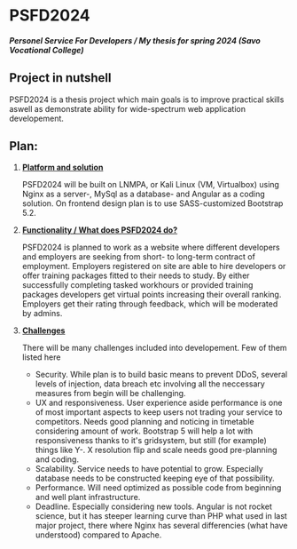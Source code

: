<h1>PSFD2024</h1>
<h5>Personel Service For Developers / My thesis for spring 2024 (Savo Vocational College)</h5>


<h2>Project in nutshell</h2>

<p>PSFD2024 is a thesis project which main goals is to improve practical skills aswell as demonstrate ability for wide-spectrum web application developement.</p>

<h2>Plan:</h2>
<ol>
  <li>
    <b><u>Platform and solution</b></u>
    <p>PSFD2024 will be built on LNMPA, or Kali Linux (VM, Virtualbox) using Nginx as a server-, MySql as a database- and Angular as a coding solution. On frontend design plan is to use SASS-customized Bootstrap 5.2.</p>
  </li>
  <li>
    <b><u>Functionality / What does PSFD2024 do?</b></u>
    <p>PSFD2024 is planned to work as a website where different developers and employers are seeking from short- to long-term contract of employment. Employers registered on site are able to hire developers or offer training packages fitted to their needs to study. By either successfully completing tasked workhours or provided training packages developers get virtual points increasing their overall ranking. Employers get their rating through feedback, which will be moderated by admins. </p>
  </li>
    <li>
      <b><u>Challenges</b></u>
      <p>There will be many challenges included into developement. Few of them listed here</p>
      <ul>
        <li>Security. While plan is to build basic means to prevent DDoS, several levels of injection, data breach etc involving all the neccessary measures from begin will be challenging. </li>
        <li>UX and responsiveness. User experience aside performance is one of most important aspects to keep users not trading your service to competitors. Needs good planning and noticing in timetable considering amount of work. Bootstrap 5 will help a lot with responsiveness thanks to it's gridsystem, but still (for example) things like Y-. X resolution flip and scale needs good pre-planning and coding.</li>
        <li>Scalability. Service needs to have potential to grow. Especially database needs to be constructed keeping eye of that possibility. </li>
        <li>Performance. Will need optimized as possible code from beginning and well plant infrastructure.</li>
        <li>Deadline. Especially considering new tools. Angular is not rocket science, but it has steeper learning curve than PHP what used in last major project, there where Nginx has several differencies (what have understood) compared to Apache.</li>
      </ul>
    </li>
</ol>


